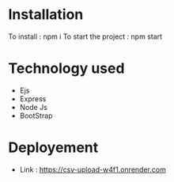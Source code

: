 # Installation
To install : npm i
To start the project : npm start

# Technology used
- Ejs
- Express
- Node Js
- BootStrap

# Deployement 
- Link : https://csv-upload-w4f1.onrender.com